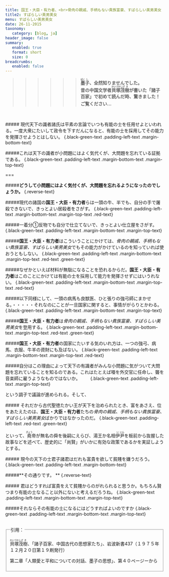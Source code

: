 ```yaml
---
title: 国王・大臣・有力者、<br>骨肉の親戚、手柄もない貴族富豪、すばらしい美男美女
title2: すばらしい美男美女
menu: すばらしい美男美女
date: 26-11-2015
taxonomy:
   category: [blog, ja]
header_image: false
summary:
   enabled: true
   format: short
   size: 0
breadcrumbs:
   enabled: false
---
```

>>>>>>__<ruby><rb>墨</rb><rt>ぼく</rt><rb>子</rb><rt>し</rt></ruby>、全然知りませんでした。  
昔の中国文学者<ruby><rb>貝</rb><rt>かい</rt><rb>塚</rb><rt>づか</rt><rb>茂</rb><rt>しげ</rt><rb>樹</rb><rt>き</rt></ruby>が書いた「諸子百家」で初めて読んだ時、驚きました！<br>
ご<ruby><rb>覧</rb><rt><span style="visibility: hidden">らん</span></rt></ruby>ください…__

<br>

#####<i class="fa fa-quote-left fa-lg fa-pull-left" style="color: #b3b3b3"></i> 現代天下の識者諸氏は平素の言論でいつも有能の士を任用せよといわれる。一度大衆にたいして政令を下すだんになると、有能の士を採用してその能力を発揮させようとはしない。   {.black-green-text .padding-left-text .margin-bottom-text}

#####これは天下の識者が小問題にはよく気代くが、大問題を忘れている証拠である。 <i class="fa fa-quote-right fa-lg" style="color: #b3b3b3"></i>  {.black-green-text .padding-left-text .margin-bottom-text .margin-top-text}

===

#####**どうして小問題にはよく気付くが、大問題を忘れるようになったのでしょうか。**   {.reverse-text}

#####<i class="fa fa-quote-left fa-lg fa-pull-left" style="color: #b3b3b3"></i>現代の諸国の**国王・大臣・有力者**らは一頭の牛、半でも、自分の手で屠殺できないで、きっとよい居殺者をさがす。   {.black-green-text .padding-left-text .margin-bottom-text .margin-top-text .red-text}

#####一着分①反物でも自分で仕立てないで、きっとよい仕立屋をさがす。   {.black-green-text .padding-left-text .margin-bottom-text .margin-top-text}

#####**国王・大臣・有力者**はこういうことにかけては、*骨肉の親戚、手柄もない貴族富豪、すばらしい美男美女*でもその能力がかけているのを知っていれば使おうともしない。   {.black-green-text .padding-left-text .margin-bottom-text .margin-top-text .red-text .green-text}

#####なぜかといえば材料が無駄になることを恐れるからだ。**国王・大臣・有力者**はこのことにかけては有能の士を採用して能力を発揮させずにはいうれない。   {.black-green-text .padding-left-text .margin-bottom-text .margin-top-text .red-text}


#####以下同様にして、一頭の病馬も良獣医、ひと張りの強弓師にまかせる。・・・・・それなのにことが一旦国家に関すると、事情ががらりとかわる。   {.black-green-text .padding-left-text .margin-bottom-text .margin-top-text}

#####**国王・大臣・有力者**は*骨肉の親戚、手柄もない貴族富豪、すばらしい美男美女*を登用する。   {.black-green-text .padding-left-text .margin-bottom-text .margin-top-text .red-text .green-text}

#####**国王・大臣・有力者**の国家にたいする気のいれ方は、一つの強弓、病馬、衣服、牛羊の資財にも及ばない。   {.black-green-text .padding-left-text .margin-bottom-text .margin-top-text .red-text}

#####自分はこの理由によって天下の有識者がみんな小問題に気がついて大問題を忘れていることを知るのである。これはたとえば唖を外交官に任命し、聾を音楽師に雇うようなものではないか。 <i class="fa fa-quote-right fa-lg" style="color: #b3b3b3"></i>　　{.black-green-text .padding-left-text .margin-top-text}


という調子で議論が進められる。そして、


#####<i class="fa fa-quote-left fa-lg fa-pull-left" style="color: #b3b3b3"></i> それだから古代聖徳たかい王が天下を治められたとき、富をあさえ、位をあたえたのは、**国王・大臣・有力者**たちの*骨肉の親戚、手柄もない貴族富豪、すばらしい美男美女*ばかりではなかったのだ。 <i class="fa fa-quote-right fa-lg" style="color: #b3b3b3"></i>   {.black-green-text .padding-left-text .red-text .green-text}


といって、<ruby><rb>堯</rb><rt>ぎょう</rt></ruby>帝が無名の舜を後嗣にえらび、湯王か名相<ruby><rb>伊</rb><rt>い</rt><rb>尹</rb><rt>いん</rt></ruby>を板前から抜握した故事などを述べて、歴史的に「尚賢」がいかに有効な政策であるかを実証しようとする。


#####<i class="fa fa-quote-left fa-lg fa-pull-left" style="color: #b3b3b3"></i> 現今の天下の士君子諸君はだれも富貴を欲して貧賤を嫌うだろう。 <i class="fa fa-quote-right fa-lg" style="color: #b3b3b3"></i>   {.black-green-text .padding-left-text .margin-bottom-text}


#####**その通りです。 **  {.reverse-text}


#####<i class="fa fa-quote-left fa-lg fa-pull-left" style="color: #b3b3b3"></i> 君はどうすれば富貴をえて貧賤からのがれられると思うか。もちろん賢つまり有能の士なること以外にないと考えるだろうね。  {.black-green-text .padding-left-text .margin-bottom-text .margin-top-text}


#####それならその有能の士になるにはどうすればよいのですか   <i class="fa fa-quote-right fa-lg" style="color: #b3b3b3"></i>  {.black-green-text .padding-left-text .margin-bottom-text .margin-top-text}

<br>

<fieldset>

<legend>引用：</legend>

<ruby><rb>貝</rb><rt>かい</rt><rb>塚</rb><rt>づか</rt><rb>茂</rb><rt>しげ</rt><rb>樹</rb><rt>き</rt></ruby>、「諸子百家、中国古代の思想家たち」、岩波新書437（１９７５年１２月２０日第１９刷発行）<br>

第二章「人類愛と平和についての対話、墨子の思想」、第４０ページーから
</fieldset>